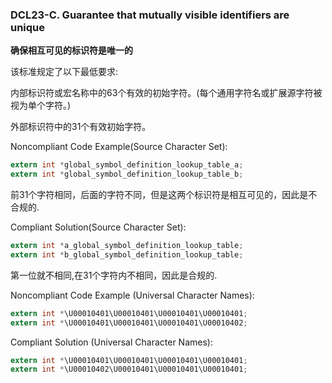 ### DCL23-C. Guarantee that mutually visible identifiers are unique

**确保相互可见的标识符是唯一的**

该标准规定了以下最低要求:

内部标识符或宏名称中的63个有效的初始字符。(每个通用字符名或扩展源字符被视为单个字符。)

外部标识符中的31个有效初始字符。

Noncompliant Code Example(Source Character Set):

```C
extern int *global_symbol_definition_lookup_table_a;
extern int *global_symbol_definition_lookup_table_b;
```

前31个字符相同，后面的字符不同，但是这两个标识符是相互可见的，因此是不合规的.

Compliant Solution(Source Character Set):

```C
extern int *a_global_symbol_definition_lookup_table;
extern int *b_global_symbol_definition_lookup_table;
```

第一位就不相同,在31个字符内不相同，因此是合规的.

Noncompliant Code Example (Universal Character Names):

```C
extern int *\U00010401\U00010401\U00010401\U00010401;
extern int *\U00010401\U00010401\U00010401\U00010402;
```

Compliant Solution (Universal Character Names):

```C
extern int *\U00010401\U00010401\U00010401\U00010401;
extern int *\U00010402\U00010401\U00010401\U00010401;
```